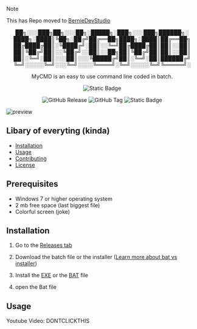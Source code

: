 > [!NOTE]  
> This has Repo moved to [BernieDevStudio](https://github.com/BernieDevStudio/MyCMD)
<p>


<p align="center">██╗░░░███╗██╗░░░██╗░█████╗░███╗░░░███╗██████╗░
████╗░████║╚██╗░██╔╝██╔══██╗████╗░████║██╔══██╗
██╔████╔██║░╚████╔╝░██║░░╚═╝██╔████╔██║██║░░██║
██║╚██╔╝██║░░╚██╔╝░░██║░░██╗██║╚██╔╝██║██║░░██║
██║░╚═╝░██║░░░██║░░░╚█████╔╝██║░╚═╝░██║██████╔╝
╚═╝░░░░░╚═╝░░░╚═╝░░░░╚════╝░╚═╝░░░░░╚═╝╚═════╝░
<p>

<p align="center">MyCMD is an easy to use command line coded in batch.<p>
<p align="center"><img alt="Static Badge" src="https://img.shields.io/badge/Your-Shell.-blue?style=flat&logo=Advent%20Of%20Code&logoColor=black&labelColor=white">
<p align="center"><img alt="GitHub Release" src="https://img.shields.io/github/v/release/BernieStoryStudio/MyCMD?include_prereleases&display_name=release&style=for-the-badge&labelColor=lightgray&color=lightblue"> <img alt="GitHub Tag" src="https://img.shields.io/github/v/tag/BernieStoryStudio/MyCMD?style=for-the-badge&labelColor=lightgrey&color=orange"> <img alt="Static Badge" src="https://img.shields.io/badge/Available_on-Github-white?style=for-the-badge&logo=Github&logoColor=black&labelColor=white">

<p align="center">
<p align="center">




</p>

![preview](https://github.com/BernieStoryStudio/MyCMD/blob/daa3039cd2c82a91a2b3e9b00a763b26ef800ece/README-assets/preview-image.png)


## Libary of everyting (kinda)
- [Installation](#installation)
- [Usage](#usage)
- [Contributing](#contributing)
- [License](#license)


## Prerequisites
- Windows 7 or higher operating system
- 2 mb free space (last biggest file)
- Colorful screen (joke)

## Installation
1. Go to the [Releases tab](https://github.com/BernieStoryStudio/MyCMD/releases)

3. Download the batch file or the installer ([Learn more about bat vs installer](https://github.com/BernieStoryStudio/MyCMD/wiki/About-different-types-of-installations))

4. Install the [EXE](https://github.com/B[ernieStoryStudio/MyCMD/wiki/Installation) or the [BAT](https://github.com/BernieStoryStudio/MyCMD/wiki/Installation) file

5. open the Bat file

## Usage

Youtube Video: DONTCLICKTHIS



